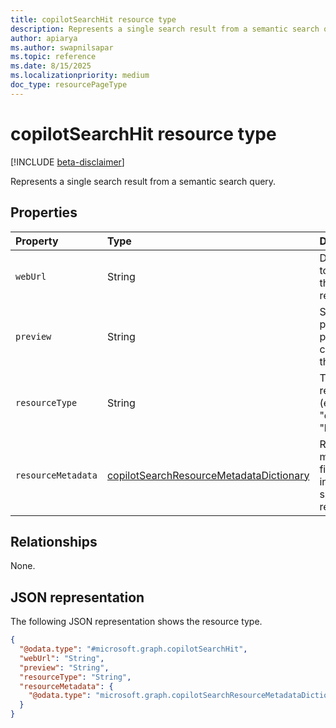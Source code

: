 ```yaml
---
title: copilotSearchHit resource type
description: Represents a single search result from a semantic search query.
author: apiarya
ms.author: swapnilsapar
ms.topic: reference
ms.date: 8/15/2025
ms.localizationpriority: medium
doc_type: resourcePageType
---
```


# copilotSearchHit resource type

[!INCLUDE [beta-disclaimer](../../includes/beta-disclaimer.md)]

Represents a single search result from a semantic search query.

## Properties

| Property            | Type                                                                      | Description                                                             |
|:--------------------|:--------------------------------------------------------------------------|:------------------------------------------------------------------------|
| `webUrl`            | String                                                                    | Direct URL to access the search result.                                |
| `preview`           | String                                                                    | Short text preview providing context for the result.                   |
| `resourceType`      | String                                                                    | Type of the resource (e.g., "driveItem", "listItem").                  |
| `resourceMetadata`  | [copilotSearchResourceMetadataDictionary](resource-metadata-dictionary.md) | Requested metadata fields (only included if specified in request).     |

## Relationships

None.

## JSON representation

The following JSON representation shows the resource type.

```json
{
  "@odata.type": "#microsoft.graph.copilotSearchHit",
  "webUrl": "String",
  "preview": "String",
  "resourceType": "String",
  "resourceMetadata": {
    "@odata.type": "microsoft.graph.copilotSearchResourceMetadataDictionary"
  }
}
```

